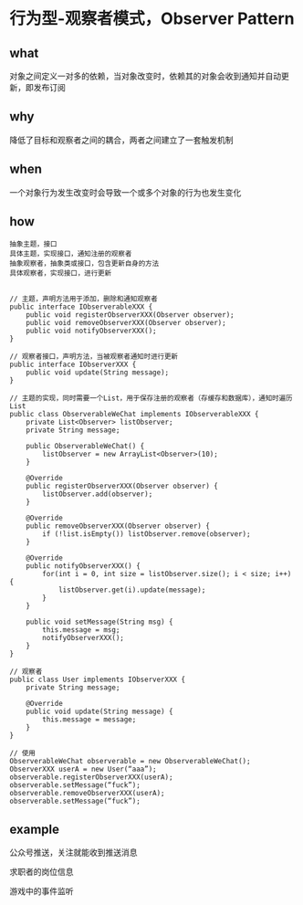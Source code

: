 # 行为型-观察者模式，Observer Pattern
## what
对象之间定义一对多的依赖，当对象改变时，依赖其的对象会收到通知并自动更新，即发布订阅
## why
降低了目标和观察者之间的耦合，两者之间建立了一套触发机制
## when
一个对象行为发生改变时会导致一个或多个对象的行为也发生变化
## how
	抽象主题，接口
	具体主题，实现接口，通知注册的观察者
	抽象观察者，抽象类或接口，包含更新自身的方法
	具体观察者，实现接口，进行更新


	// 主题，声明方法用于添加，删除和通知观察者
	public interface IObserverableXXX {
		public void registerObserverXXX(Observer observer);
		public void removeObserverXXX(Observer observer);
		public void notifyObserverXXX();
	}

	// 观察者接口，声明方法，当被观察者通知时进行更新
	public interface IObserverXXX {
		public void update(String message);
	}

	// 主题的实现，同时需要一个List，用于保存注册的观察者（存缓存和数据库），通知时遍历List
	public class ObserverableWeChat implements IObserverableXXX {
		private List<Observer> listObserver;
		private String message;

		public ObserverableWeChat() {
			listObserver = new ArrayList<Observer>(10);
		}

		@Override
		public registerObserverXXX(Observer observer) {
    		listObserver.add(observer);
    	}

    	@Override
    	public removeObserverXXX(Observer observer) {
    		if (!list.isEmpty()) listObserver.remove(observer);
    	}

		@Override
		public notifyObserverXXX() {
			for(int i = 0, int size = listObserver.size(); i < size; i++) {
				listObserver.get(i).update(message);
			}
		}

    	public void setMessage(String msg) {
    		this.message = msg;
    		notifyObserverXXX();
    	}
    }

    // 观察者
    public class User implements IObserverXXX {
    	private String message;

    	@Override
    	public void update(String message) {
    		this.message = message;
    	}
   	}

    // 使用
    ObserverableWeChat observerable = new ObserverableWeChat();
    ObserverXXX userA = new User(“aaa”);
	observerable.registerObserverXXX(userA);
	observerable.setMessage(“fuck”);
	observerable.removeObserverXXX(userA);
	observerable.setMessage(“fuck”);
## example
公众号推送，关注就能收到推送消息

求职者的岗位信息

游戏中的事件监听